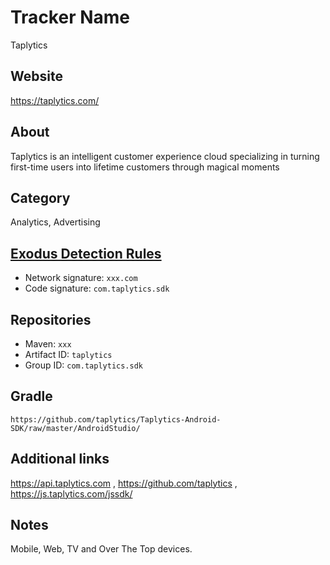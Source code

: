 # Tracker Name
Taplytics

## Website
https://taplytics.com/

## About
Taplytics is an intelligent customer experience cloud specializing in turning first-time users into lifetime customers through magical moments

## Category
Analytics, Advertising

## [Exodus Detection Rules](https://exodus-privacy.eu.org)
*   Network signature: `xxx.com`
*   Code signature: `com.taplytics.sdk`

## Repositories
*   Maven: `xxx`
*   Artifact ID: `taplytics`
*   Group ID: `com.taplytics.sdk`

## Gradle
`https://github.com/taplytics/Taplytics-Android-SDK/raw/master/AndroidStudio/`

## Additional links
https://api.taplytics.com , https://github.com/taplytics , https://js.taplytics.com/jssdk/

## Notes
Mobile, Web, TV and Over The Top devices.
